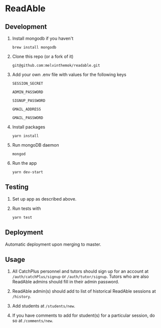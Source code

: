 # ReadAble

## Development

1. Install mongodb if you haven't

   `brew install mongodb`

2. Clone this repo (or a fork of it)

   `git@github.com:melvinthemok/readable.git`

3. Add your own .env file with values for the following keys

   `SESSION_SECRET`

   `ADMIN_PASSWORD`

   `SIGNUP_PASSWORD`

   `GMAIL_ADDRESS`

   `GMAIL_PASSWORD`

4. Install packages

   `yarn install`

5. Run mongoDB daemon

   `mongod`

6. Run the app

   `yarn dev-start`

## Testing

1. Set up app as described above.

2. Run tests with

   `yarn test`

## Deployment

Automatic deployment upon merging to master.

## Usage

1. All CatchPlus personnel and tutors should sign up for an account at `/auth/catchPlus/signup` or `/auth/tutor/signup`. Tutors who are also ReadAble admins should fill in their admin password.

2. ReadAble admin(s) should add to list of historical ReadAble sessions at `/history`.

3. Add students at `/students/new`.

4. If you have comments to add for student(s) for a particular session, do so at `/comments/new`.
